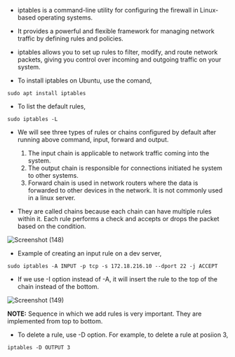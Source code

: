 * iptables is a command-line utility for configuring the firewall in Linux-based operating systems.

* It provides a powerful and flexible framework for managing network traffic by defining rules and policies.

* iptables allows you to set up rules to filter, modify, and route network packets, giving you control over incoming and outgoing traffic on your system. 

* To install iptables on Ubuntu, use the comand,

```
sudo apt install iptables
```

* To list the default rules,

```
sudo iptables -L
```

* We will see three types of rules or chains configured by default after running above command, input, forward and output. 

   1. The input chain is applicable to network traffic coming into the system. 
   2. The output chain is responsible for connections initiated he system to other systems. 
   3. Forward chain is used in network routers where the data is forwarded to other devices in the network. It is not commonly used in a linux server. 

* They are called chains because each chain can have multiple rules within it. Each rule performs a check and accepts or drops the packet based on the condition.



![Screenshot (148)](https://github.com/NavedtheDev/DevOps-Learnings/assets/98219227/39865ed9-ba8c-43fc-b84d-26657f949b43)



* Example of creating an input rule on a dev server,

```
sudo iptables -A INPUT -p tcp -s 172.18.216.10 --dport 22 -j ACCEPT
```

* If we use -I option instead of -A, it will insert the rule to the top of the chain instead of the bottom. 

![Screenshot (149)](https://github.com/NavedtheDev/DevOps-Learnings/assets/98219227/c673311c-483e-41b0-a869-557382053e6b)



<b>NOTE:</b> Sequence in which we add rules is very important. They are implemented from top to bottom. 



* To delete a rule, use -D option. For example, to delete a rule at posiion 3, 

```
iptables -D OUTPUT 3 
```
